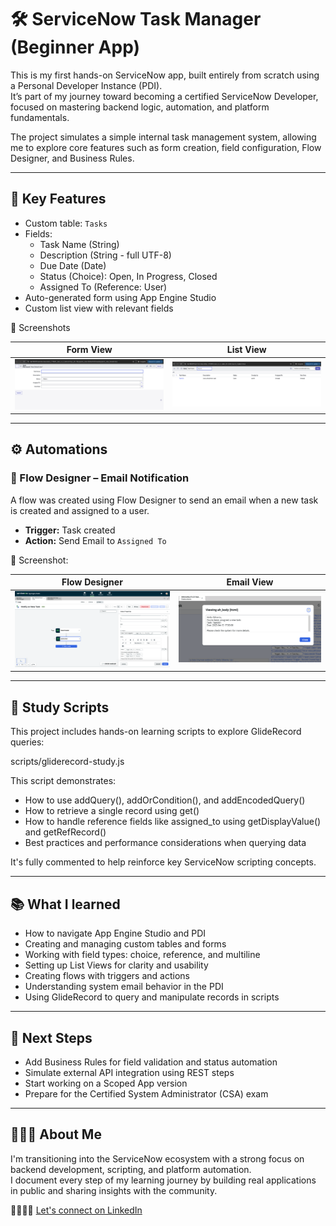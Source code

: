 # 🛠️ ServiceNow Task Manager (Beginner App)

This is my first hands-on ServiceNow app, built entirely from scratch using a Personal Developer Instance (PDI).  
It’s part of my journey toward becoming a certified ServiceNow Developer, focused on mastering backend logic, automation, and platform fundamentals.

The project simulates a simple internal task management system, allowing me to explore core features such as form creation, field configuration, Flow Designer, and Business Rules.

---

## 📌 Key Features

- Custom table: `Tasks`
- Fields:
  - Task Name (String)
  - Description (String - full UTF-8)
  - Due Date (Date)
  - Status (Choice): Open, In Progress, Closed
  - Assigned To (Reference: User)
- Auto-generated form using App Engine Studio
- Custom list view with relevant fields

📸 Screenshots

| Form View | List View |
|-----------|-----------|
| ![Form](./screenshots/form-view.png) | ![List](./screenshots/list-view.png) |

---

## ⚙️ Automations

### 🔁 Flow Designer – Email Notification

A flow was created using Flow Designer to send an email when a new task is created and assigned to a user.

- **Trigger:** Task created
- **Action:** Send Email to `Assigned To`


📸 Screenshot:

| Flow Designer | Email View |
|-----------|-----------|
| ![flow-designer](./screenshots/flow-designer-email.png) | ![email-view](./screenshots/email-view.png) |
 
---

## 🧪 Study Scripts

This project includes hands-on learning scripts to explore GlideRecord queries:

scripts/gliderecord-study.js

This script demonstrates:
- How to use addQuery(), addOrCondition(), and addEncodedQuery()
- How to retrieve a single record using get()
- How to handle reference fields like assigned_to using getDisplayValue() and getRefRecord()
- Best practices and performance considerations when querying data

It's fully commented to help reinforce key ServiceNow scripting concepts.

---

## 📚 What I learned

- How to navigate App Engine Studio and PDI
- Creating and managing custom tables and forms
- Working with field types: choice, reference, and multiline
- Setting up List Views for clarity and usability
- Creating flows with triggers and actions
- Understanding system email behavior in the PDI
- Using GlideRecord to query and manipulate records in scripts

---

## 🔧 Next Steps 
- Add Business Rules for field validation and status automation  
- Simulate external API integration using REST steps  
- Start working on a Scoped App version  
- Prepare for the Certified System Administrator (CSA) exam

---

## 👨🏻‍💻 About Me

I'm transitioning into the ServiceNow ecosystem with a strong focus on backend development, scripting, and platform automation.  
I document every step of my learning journey by building real applications in public and sharing insights with the community.

🫱🏽‍🫲🏻 [Let's connect on LinkedIn](https://www.linkedin.com/in/servicenow-developer-gilberto-silveira/)  

